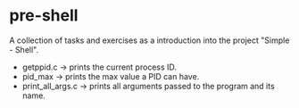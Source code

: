 # pre-shell
A collection of tasks and exercises as a introduction into the project "Simple - Shell".

- getppid.c -> prints the current process ID.
- pid_max -> prints the max value a PID can have.
- print_all_args.c -> prints all arguments passed to the program and its name.

